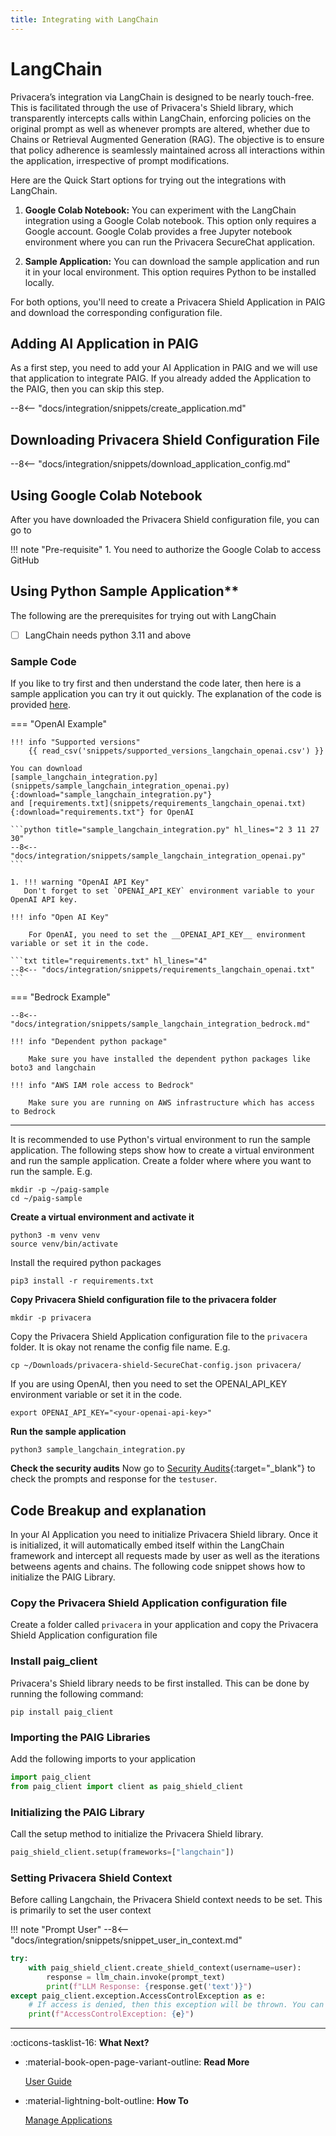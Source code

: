 ```yaml
---
title: Integrating with LangChain
---
```


# LangChain

Privacera’s integration via LangChain is designed to be nearly touch-free. This is facilitated through the use of
Privacera's Shield library, which transparently intercepts calls within LangChain, enforcing policies on the original prompt as
well as whenever prompts are altered, whether due to Chains or Retrieval Augmented Generation (RAG). The objective is to
ensure that policy adherence is seamlessly maintained across all interactions within the application, irrespective of
prompt modifications.

Here are the Quick Start options for trying out the integrations with LangChain.

1. **Google Colab Notebook:** You can experiment with the LangChain integration using a Google Colab notebook. This option only requires a Google account. Google Colab provides a free Jupyter notebook environment where you can run the Privacera SecureChat application.

2. **Sample Application:** You can download the sample application and run it in your local environment. This option requires Python to be installed locally.

For both options, you'll need to create a Privacera Shield Application in PAIG and download the corresponding configuration file.


## **Adding AI Application in PAIG**

<!-- md:go_to_paig /#/ai_applications:Go To PAIG -->

As a first step, you need to add your AI Application in PAIG and we will use that application to integrate PAIG. 
If you already added the Application to the PAIG, then you can skip this step.

--8<-- "docs/integration/snippets/create_application.md"

## **Downloading Privacera Shield Configuration File**

<!-- md:go_to_paig /#/ai_applications:Go To PAIG -->

--8<-- "docs/integration/snippets/download_application_config.md"


## **Using Google Colab Notebook**

After you have downloaded the Privacera Shield configuration file, you can go to
<!-- md:go_to_google_collab https://colab.research.google.com/github/privacera/notebooks/blob/main/google-colab/paig_langchain_openai_colab.ipynb:Google Colab NoteBook -->

!!! note "Pre-requisite"
    1. You need to authorize the Google Colab to access GitHub


## **Using Python Sample Application****

The following are the prerequisites for trying out with LangChain

- [ ] LangChain needs python 3.11 and above

### **Sample Code**

If you like to try first and then understand the code later, then here is a sample application you can try it out 
quickly. The explanation of the code is provided [here](#ai_applications).

=== "OpenAI Example"

    !!! info "Supported versions"
        {{ read_csv('snippets/supported_versions_langchain_openai.csv') }}

    You can download 
    [sample_langchain_integration.py](snippets/sample_langchain_integration_openai.py){:download="sample_langchain_integration.py"} 
    and [requirements.txt](snippets/requirements_langchain_openai.txt){:download="requirements.txt"} for OpenAI

    ```python title="sample_langchain_integration.py" hl_lines="2 3 11 27 30"
    --8<-- "docs/integration/snippets/sample_langchain_integration_openai.py"
    ```

    1. !!! warning "OpenAI API Key"
       Don't forget to set `OPENAI_API_KEY` environment variable to your OpenAI API key.

    !!! info "Open AI Key"
    
        For OpenAI, you need to set the __OPENAI_API_KEY__ environment variable or set it in the code.

    ```txt title="requirements.txt" hl_lines="4"
    --8<-- "docs/integration/snippets/requirements_langchain_openai.txt"
    ```

=== "Bedrock Example"

    --8<-- "docs/integration/snippets/sample_langchain_integration_bedrock.md"

    !!! info "Dependent python package"
    
        Make sure you have installed the dependent python packages like boto3 and langchain

    !!! info "AWS IAM role access to Bedrock"

        Make sure you are running on AWS infrastructure which has access to Bedrock

---

It is recommended to use Python's virtual environment to run the sample application. The following steps show how to
create a virtual environment and run the sample application. Create a folder where where you want to run the sample. E.g.

```shell
mkdir -p ~/paig-sample
cd ~/paig-sample
```


**Create a virtual environment and activate it**
```shell
python3 -m venv venv
source venv/bin/activate
```

Install the required python packages
```shell
pip3 install -r requirements.txt
```

**Copy Privacera Shield configuration file to the privacera folder**
```shell
mkdir -p privacera
```
Copy the Privacera Shield Application configuration file to the `privacera` folder. It is okay not rename the config 
file name. E.g.

```shell
cp ~/Downloads/privacera-shield-SecureChat-config.json privacera/
```

If you are using OpenAI, then you need to set the OPENAI_API_KEY environment variable or set it in the code.

```shell
export OPENAI_API_KEY="<your-openai-api-key>"
```

**Run the sample application**
```shell
python3 sample_langchain_integration.py
```

**Check the security audits**
Now go to [Security Audits](/#/audits_security){:target="_blank"} to check the prompts and response for the `testuser`.

## **Code Breakup and explanation**

In your AI Application you need to initialize Privacera Shield library. Once it is initialized, it will automatically 
embed itself within the LangChain framework and intercept all requests made by user as well as the iterations
betweens agents and chains. The following code snippet shows how to initialize the PAIG Library.

### **Copy the Privacera Shield Application configuration file**

Create a folder called `privacera` in your application and copy the Privacera Shield Application configuration file

### **Install paig_client**

Privacera's Shield library needs to be first installed. This can be done by running the following command:

```shell
pip install paig_client
```

### **Importing the PAIG Libraries**
Add the following imports to your application

```python
import paig_client
from paig_client import client as paig_shield_client
```

### **Initializing the PAIG Library**

Call the setup method to initialize the Privacera Shield library.

```python
paig_shield_client.setup(frameworks=["langchain"])
```

### **Setting Privacera Shield Context**

Before calling Langchain, the Privacera Shield context needs to be set. This is primarily to set the user context

!!! note "Prompt User"
    --8<-- "docs/integration/snippets/snippet_user_in_context.md"

```python
try:
    with paig_shield_client.create_shield_context(username=user):
        response = llm_chain.invoke(prompt_text)
        print(f"LLM Response: {response.get('text')}")
except paig_client.exception.AccessControlException as e:
    # If access is denied, then this exception will be thrown. You can handle it accordingly.
    print(f"AccessControlException: {e}")
```

---
:octicons-tasklist-16: **What Next?**

<div class="grid cards" markdown>

-   :material-book-open-page-variant-outline: __Read More__

    [User Guide](../../user-guide/)

-   :material-lightning-bolt-outline: __How To__

    [Manage Applications](../user-guide/manage-applications/index)
